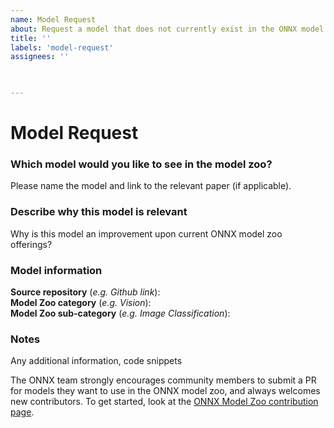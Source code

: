 ```yaml
---
name: Model Request
about: Request a model that does not currently exist in the ONNX model zoo.
title: ''
labels: 'model-request'
assignees: ''

 

---
```

# Model Request

### Which model would you like to see in the model zoo?
Please name the model and link to the relevant paper (if applicable).

### Describe why this model is relevant
Why is this model an improvement upon current ONNX model zoo offerings? 

### Model information
**Source repository** (*e.g. Github link*):  
**Model Zoo category** (*e.g. Vision*):   
**Model Zoo sub-category** (*e.g. Image Classification*): 

### Notes
Any additional information, code snippets

The ONNX team strongly encourages community members to submit a PR for models they want to use in the ONNX model zoo, and always welcomes new contributors. To get started, look at the [ONNX Model Zoo contribution page](https://github.com/onnx/models/blob/main/contribute.md).
